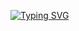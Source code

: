 [![Typing SVG](https://readme-typing-svg.demolab.com?font=Fira+Code&pause=1000&color=611FF7&width=435&lines=MUHIB+-143%F0%9F%8C%BA;Script+For+Gift%F0%9F%92%9A;Follow+My+GitHub%F0%9F%A5%B0;Thank+You+Everyone%E2%9D%A4%EF%B8%8F)](https://git.io/typing-svg)
